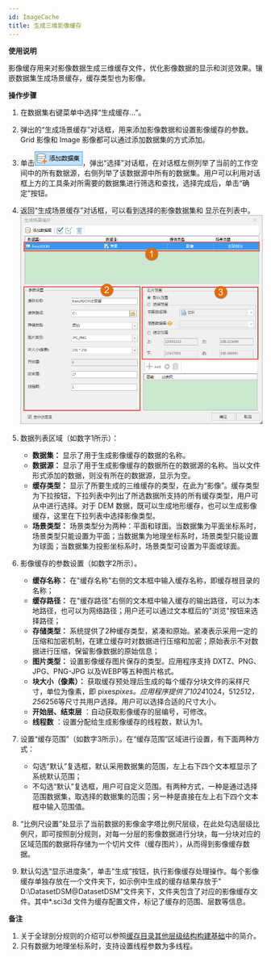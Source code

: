 ```yaml
---
id: ImageCache
title: 生成三维影像缓存
---
```

**使用说明**

影像缓存用来对影像数据生成三维缓存文件，优化影像数据的显示和浏览效果。镶嵌数据集生成场景缓存，缓存类型也为影像。

**操作步骤**

  1. 在数据集右键菜单中选择“生成缓存...”。
  2. 弹出的“生成场景缓存”对话框，用来添加影像数据和设置影像缓存的参数。Grid 影像和 Image 影像都可以通过添加数据集的方式添加。 
  3. 单击![](img/AddDataSet.png)，弹出“选择”对话框，在对话框左侧列举了当前的工作空间中的所有数据源，右侧列举了该数据源中所有的数据集。用户可以利用对话框上方的工具条对所需要的数据集进行筛选和查找，选择完成后，单击“确定”按钮。
  4. 返回“生成场景缓存”对话框，可以看到选择的影像数据集和  显示在列表中。  
![图：生成场景缓存对话框 ](img/ImageCacheDia.png)   
 
  5. 数据列表区域（如数字1所示）：
       * **数据集：** 显示了用于生成影像缓存的数据的名称。
       * **数据源：** 显示了用于生成影像缓存的数据所在的数据源的名称。当以文件形式添加的数据，则没有所在的数据源，显示为空。
       * **缓存类型：** 显示了所要生成的三维缓存的类型，在此为“影像”。缓存类型为下拉按钮，下拉列表中列出了所选数据所支持的所有缓存类型，用户可从中进行选择。对于 DEM 数据，既可以生成地形缓存，也可以生成影像缓存，这里在下拉列表中选择影像类型。
       * **场景类型：** 场景类型分为两种：平面和球面。当数据集为平面坐标系时，场景类型只能设置为平面；当数据集为地理坐标系时，场景类型只能设置为球面；当数据集为投影坐标系时，场景类型可设置为平面或球面。
  6. 影像缓存的参数设置（如数字2所示）。 
       * **缓存名称：** 在"缓存名称"右侧的文本框中输入缓存名称，即缓存根目录的名称； 
       * **缓存路径：** 在"缓存路径"右侧的文本框中输入缓存的输出路径，可以为本地路径，也可以为网络路径；用户还可以通过文本框后的"浏览"按钮来选择路径； 
       * **存储类型：** 系统提供了2种缓存类型，紧凑和原始。紧凑表示采用一定的压缩和加密机制，在建立缓存时对数据进行压缩和加密；原始表示不对数据进行压缩，保留影像数据的原始信息；
       * **图片类型：** 设置影像缓存图片保存的类型。应用程序支持 DXTZ、PNG、JPG、PNG-JPG 以及WEBP等五种图片格式。
       * **块大小（像素）：** 获取缓存预处理后生成的每个缓存分块文件的采样尺寸，单位为像素，即 pixes*pixes。应用程序提供了1024*1024，512*512，256*256等尺寸共用户选择。用户可以选择合适的尺寸大小。 
       * **开始层、结束层** ：自动获取影像缓存的层编号，可修改。
       * **线程数** ：设置分配给生成影像缓存的线程数，默认为1。
  7. 设置“缓存范围”（如数字3所示）。在“缓存范围”区域进行设置，有下面两种方式： 
       * 勾选“默认”复选框，默认采用数据集的范围，左上右下四个文本框显示了系统默认范围；
       * 不勾选“默认”复选框，用户可自定义范围。有两种方式，一种是通过选择范围数据集，取选择的数据集的范围；另一种是直接在左上右下四个文本框中输入范围值。 
  8. “比例尺设置”处显示了当前数据的影像金字塔比例尺层级，在此处勾选层级比例尺，即可按照剖分规则，对每一分层的影像数据进行分块，每一分块对应的区域范围的数据将存储为一个切片文件（缓存图片），从而得到影像缓存数据。
  9. 默认勾选“显示进度条”，单击"生成”按钮，执行影像缓存处理操作。每个影像缓存单独存放在一个文件夹下，如示例中生成的缓存结果存放于" D:\DatasetDSM@DatasetDSM"文件夹下，文件夹包含了对应的影像缓存文件。其中*.sci3d 文件为缓存配置文件，标记了缓存的范围、层数等信息。 

**备注**

  1. 关于全球剖分规则的介绍可以参照[缓存目录其他层级结构构建基础](../../ApplicationTheme/CacheBuild/ImageCache4Base  )中的简介。
  2. 只有数据为地理坐标系时，支持设置线程参数为多线程。

  

 

